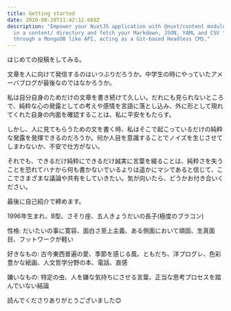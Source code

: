 ```yaml
---
title: Getting started
date: 2020-08-28T11:42:12.668Z
description: "Empower your NuxtJS application with @nuxt/content module: write
  in a content/ directory and fetch your Markdown, JSON, YAML and CSV files
  through a MongoDB like API, acting as a Git-based Headless CMS."
---
```

はじめての投稿をしてみる。

文章を人に向けて発信するのはいつぶりだろうか。中学生の時にやっていたアメーバブログが最後なのではなかろうか。

私は自分自身のためだけの文章を書き続けて久しい。だれにも見られないところで、純粋な心の発露としての考えや感情を言語に落とし込み、外に形として現れてくれた自身の内面を確認することは、私に平安をもたらす。

しかし、人に見てもらうための文を書く時、私はそこで起こっているだけの純粋な発露を発揮できるのだろうか。何か人目を意識することでノイズを生じさせてしまわないか、不安で仕方がない。

それでも、できるだけ純粋にできるだけ誠実に言葉を綴ることは、純粋さを失うことを恐れてハナから何も書かないでいるよりは遥かにマシであると信じて、ここでさまざまな議論や共有をしていきたい。気が向いたら、どうかお付き合いください。

最後に自己紹介で締めます。

1996年生まれ、B型、さそり座、五人きょうだいの長子(極度のブラコン)

性格: だいたいの事に寛容、面白さ至上主義、ある側面において頑固、生真面目、フットワークが軽い

好きなもの: 古今東西普遍の愛、季節を感じる風、ともだち、洋プログレ、色彩豊かな絵画、人文哲学分野の本、電話、直感

嫌いなもの: 特定の虫、人を嫌な気持ちにさせる言葉、正当な思考プロセスを踏んでいない結論



読んでくださりありがとうございました😊